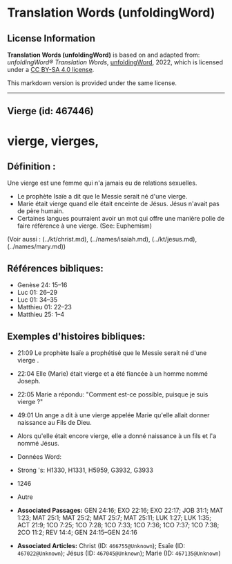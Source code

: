 # Translation Words (unfoldingWord)

## License Information

**Translation Words (unfoldingWord)** is based on and adapted from: _unfoldingWord® Translation Words_, [unfoldingWord](https://unfoldingword.org/utw), 2022, which is licensed under a [CC BY-SA 4.0 license](https://creativecommons.org/licenses/by-sa/4.0/legalcode.en).

This markdown version is provided under the same license.



--------------------------------

## Vierge (id: 467446)

vierge, vierges,
================

Définition :
------------

Une vierge est une femme qui n'a jamais eu de relations sexuelles.

* Le prophète Isaïe a dit que le Messie serait né d'une vierge.
* Marie était vierge quand elle était enceinte de Jésus. Jésus n'avait pas de père humain.
* Certaines langues pourraient avoir un mot qui offre une manière polie de faire référence à une vierge. (See: Euphemism)

(Voir aussi : (../kt/christ.md), (../names/isaiah.md), (../kt/jesus.md), (../names/mary.md))

Références bibliques:
---------------------

* Genèse 24: 15–16
* Luc 01: 26–29
* Luc 01: 34–35
* Matthieu 01: 22–23
* Matthieu 25: 1–4

Exemples d'histoires bibliques:
-------------------------------

* 21:09 Le prophète Isaïe a prophétisé que le Messie serait né d'une vierge .
* 22:04 Elle (Marie) était vierge et a été fiancée à un homme nommé Joseph.
* 22:05 Marie a répondu: "Comment est\-ce possible, puisque je suis vierge ?"
* 49:01 Un ange a dit à une vierge appelée Marie qu'elle allait donner naissance au Fils de Dieu.
* Alors qu'elle était encore vierge, elle a donné naissance à un fils et l'a nommé Jésus.
* Données Word:
* Strong 's: H1330, H1331, H5959, G3932, G3933
* 1246
* Autre

* **Associated Passages:** GEN 24:16; EXO 22:16; EXO 22:17; JOB 31:1; MAT 1:23; MAT 25:1; MAT 25:2; MAT 25:7; MAT 25:11; LUK 1:27; LUK 1:35; ACT 21:9; 1CO 7:25; 1CO 7:28; 1CO 7:33; 1CO 7:36; 1CO 7:37; 1CO 7:38; 2CO 11:2; REV 14:4; GEN 24:15–GEN 24:16
* **Associated Articles:** Christ (ID: `466755@Unknown`); Esaîe (ID: `467022@Unknown`); Jésus (ID: `467045@Unknown`); Marie (ID: `467135@Unknown`)


